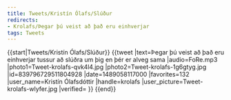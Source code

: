 ```yaml
---
title: Tweets/Kristín Ólafs/Slúður
redirects:
- Krolafs/Þegar þú veist að það eru einhverjar
tags: Tweets
---
```


{{start|Tweets/Kristín Ólafs/Slúður}}
{{tweet
|text=Þegar þú veist að það eru einhverjar tussur að slúðra um þig en þér er alveg sama
|audio=FoRe.mp3
|photo1=Tweet-krolafs-qvk4l4.jpg
|photo2=Tweet-krolafs-1g6gtyg.jpg
|id=839796729511804928
|date=1489058117000
|favorites=132
|user_name=Kristín Ólafsdóttir
|handle=krolafs
|user_picture=Tweet-krolafs-wlyfer.jpg
|verified=
}}
{{end}}<noinclude>

</noinclude>